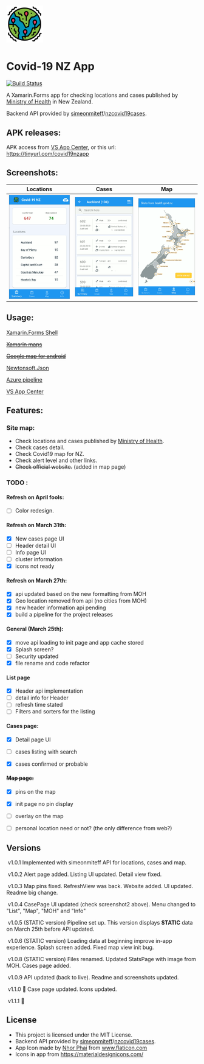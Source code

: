 # <img src="./assets/epidemic_512.png" alt="Icon" width="96" /> 
# Covid-19 NZ App

[![Build Status](https://dev.azure.com/shawyunz/Covid19NZApp/_apis/build/status/Covid19nz%20APK?branchName=master)](https://dev.azure.com/shawyunz/Covid19NZApp/_build/latest?definitionId=2&branchName=master)

A Xamarin.Forms app for checking locations and cases published by [Ministry of Health](https://www.health.govt.nz/our-work/diseases-and-conditions/covid-19-novel-coronavirus/covid-19-current-cases) in New Zealand.

Backend API provided by [simeonmiteff](https://github.com/simeonmiteff)/[nzcovid19cases](https://github.com/simeonmiteff/nzcovid19cases).



## APK releases:

APK access from [VS App Center](https://tinyurl.com/covid19nzapp), or this url: https://tinyurl.com/covid19nzapp



## Screenshots:

|                     Locations                     |                       Cases                        |                        Map                        |
| :-----------------------------------------------: | :------------------------------------------------: | :-----------------------------------------------: |
| <img src=".\assets\screenshot1.png" width="200" > | <img src=".\assets\screenshot2.png" width="200" > | <img src=".\assets\screenshot3.png" width="200" > |




## Usage:

[Xamarin.Forms Shell](https://docs.microsoft.com/en-us/xamarin/xamarin-forms/app-fundamentals/shell/)

~~[Xamarin maps](https://docs.microsoft.com/en-us/xamarin/xamarin-forms/user-interface/map/)~~

~~[Google map for android](https://developers.google.com/maps/documentation/android-sdk/intro)~~

[Newtonsoft.Json](https://github.com/JamesNK/Newtonsoft.Json)

[Azure pipeline](https://dev.azure.com/)

[VS App Center](https://appcenter.ms/)



## Features:

### Site map:

* Check locations and cases published by [Ministry of Health](https://www.health.govt.nz/our-work/diseases-and-conditions/covid-19-novel-coronavirus/covid-19-current-cases).
* Check cases detail.
* Check Covid19 map for NZ.
* Check alert level and other links.
* ~~Check official website.~~ (added in map page)



### TODO :

#### Refresh on April fools:

- [ ] Color redesign.

#### Refresh on March 31th:

- [x] New cases page UI
- [ ] Header detail UI
- [ ] Info page UI
- [ ] cluster information
- [x] icons not ready

#### Refresh on March 27th:

- [x] api updated based on the new formatting from MOH
- [x] Geo location removed from api (no cities from MOH)
- [x] new header information api pending
- [x] build a pipeline for the project releases

#### General (March 25th):

- [x] move api loading to init page and app cache stored
- [x] Splash screen?
- [ ] Security updated
- [x] file rename and code refactor

#### List page

- [x] Header api implementation
- [ ] detail info for Header
- [ ] refresh time stated
- [ ] Filters and sorters for the listing

#### Cases page:

- [x] Detail page UI
- [ ] cases listing with search
- [x] cases confirmed or probable


####  ~~Map page:~~

- [x] pins on the map
- [x] init page no pin display
- [ ] overlay on the map
- [ ] personal location need or not? (the only difference from web?) 




## Versions

​	v1.0.1	Implemented with simeonmiteff API for locations, cases and map.

​	v1.0.2	Alert page added. Listing UI updated. Detail view fixed.

​	v1.0.3	Map pins fixed. RefreshView was back. Website added. UI updated. Readme big change.

​	v1.0.4	CasePage UI updated (check screenshot2 above). Menu changed to "List", "Map", "MOH" and "Info"

​	v1.0.5	(STATIC version) Pipeline set up. This version displays **STATIC** data on March 25th before API updated.

​	v1.0.6	(STATIC version) Loading data at beginning improve in-app experience. Splash screen added. Fixed map view init bug.

​	v1.0.8	(STATIC version) Files renamed. Updated StatsPage with image from MOH. Cases page added.

​	v1.0.9	API updated (back to live). Readme and screenshots updated.

​	v1.1.0	:tada: Case page updated. Icons updated.

​	v1.1.1	:construction:







## License

* This project is licensed under the MIT License.
* Backend API provided by [simeonmiteff](https://github.com/simeonmiteff)/[nzcovid19cases](https://github.com/simeonmiteff/nzcovid19cases).
* App Icon made by [Nhor Phai](https://www.flaticon.com/authors/nhor-phai) from www.flaticon.com
* Icons in app from https://materialdesignicons.com/

